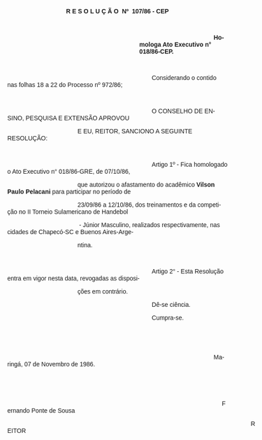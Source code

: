 <body lang=PT-BR style='tab-interval:36.0pt'>

<div class=Section1>

<p class=MsoNormal align=center style='text-align:center'><b style='mso-bidi-font-weight:
normal'><span style='font-family:Arial;mso-no-proof:yes'>R E S O L U Ç Ã O<span
style='mso-spacerun:yes'>  </span>Nº<span style='mso-spacerun:yes'> 
</span>107/86 - CEP<o:p></o:p></span></b></p>

<p class=MsoNormal><span style='font-family:Arial;mso-no-proof:yes'><o:p>&nbsp;</o:p></span></p>

<p class=MsoNormal style='margin-left:8.0cm;text-indent:127.6pt'><b
style='mso-bidi-font-weight:normal'><span style='font-family:Arial;mso-no-proof:
yes'>Homologa Ato Executivo n° 018/86-CEP.<o:p></o:p></span></b></p>

<p class=MsoNormal><span style='font-family:Arial;mso-no-proof:yes'><o:p>&nbsp;</o:p></span></p>

<p class=MsoNormal style='text-indent:248.1pt'><span style='font-family:Arial;
mso-no-proof:yes'>Considerando o contido nas folhas <st1:metricconverter
ProductID="18 a" w:st="on">18 a</st1:metricconverter> 22 do Processo nº 972/86;<o:p></o:p></span></p>

<p class=MsoNormal><span style='font-family:Arial;mso-no-proof:yes'><o:p>&nbsp;</o:p></span></p>

<p class=MsoNormal style='text-indent:248.1pt'><span style='font-family:Arial;
mso-no-proof:yes'>O CONSELHO DE ENSINO, PESQUISA E EXTENSÃO APROVOU <o:p></o:p></span></p>

<p class=MsoNormal style='text-indent:120.5pt'><span style='font-family:Arial;
mso-no-proof:yes'>E EU, REITOR, SANCIONO A SEGUINTE RESOLUÇÃO:<o:p></o:p></span></p>

<p class=MsoNormal><span style='font-family:Arial;mso-no-proof:yes'><o:p>&nbsp;</o:p></span></p>

<p class=MsoNormal style='text-indent:248.1pt'><span style='font-family:Arial;
mso-no-proof:yes'>Artigo 1º - Fica homologado o Ato Executivo n° 018/86-GRE, de
07/10/86, <o:p></o:p></span></p>

<p class=MsoNormal style='text-indent:120.5pt'><span style='font-family:Arial;
mso-no-proof:yes'>que autorizou o afastamento do acadêmico <b style='mso-bidi-font-weight:
normal'>Vilson Paulo Pelacani</b> para participar no período de <o:p></o:p></span></p>

<p class=MsoNormal style='text-indent:120.5pt'><span style='font-family:Arial;
mso-no-proof:yes'>23/09/86 a 12/10/86, dos treinamentos e da competição no II
Torneio Sulamericano de Handebol<o:p></o:p></span></p>

<p class=MsoNormal style='text-indent:120.5pt'><span style='font-family:Arial;
mso-no-proof:yes'><span style='mso-spacerun:yes'> </span>- Júnior Masculino,
realizados respectivamente, nas cidades de Chapecó-SC e Buenos Aires-Arge-<o:p></o:p></span></p>

<p class=MsoNormal style='text-indent:120.5pt'><span style='font-family:Arial;
mso-no-proof:yes'>ntina.<o:p></o:p></span></p>

<p class=MsoNormal><span style='font-family:Arial;mso-no-proof:yes'><o:p>&nbsp;</o:p></span></p>

<p class=MsoNormal style='text-indent:248.1pt'><span style='font-family:Arial;
mso-no-proof:yes'>Artigo 2° - Esta Resolução entra em vigor nesta data,
revogadas as disposi-<o:p></o:p></span></p>

<p class=MsoNormal style='text-indent:120.5pt'><span style='font-family:Arial;
mso-no-proof:yes'>ções em contrário. <o:p></o:p></span></p>

<p class=MsoNormal style='text-indent:248.1pt'><span style='font-family:Arial;
mso-no-proof:yes'>Dê-se ciência.<o:p></o:p></span></p>

<p class=MsoNormal style='text-indent:248.1pt'><span style='font-family:Arial;
mso-no-proof:yes'>Cumpra-se.<o:p></o:p></span></p>

<p class=MsoNormal><span style='font-family:Arial;mso-no-proof:yes'><o:p>&nbsp;</o:p></span></p>

<p class=MsoNormal><span style='font-family:Arial;mso-no-proof:yes'><o:p>&nbsp;</o:p></span></p>

<p class=MsoNormal style='text-indent:354.4pt'><span style='font-family:Arial;
mso-no-proof:yes'>Maringá, 07 de Novembro de 1986.<o:p></o:p></span></p>

<p class=MsoNormal><span style='font-family:Arial;mso-no-proof:yes'><o:p>&nbsp;</o:p></span></p>

<p class=MsoNormal><span style='font-family:Arial;mso-no-proof:yes'><o:p>&nbsp;</o:p></span></p>

<p class=MsoNormal style='text-indent:13.0cm'><span style='font-family:Arial;
mso-no-proof:yes'>Fernando Ponte de Sousa<o:p></o:p></span></p>

<p class=MsoNormal style='text-indent:418.2pt'><span style='font-family:Arial;
mso-no-proof:yes'>REITOR<o:p></o:p></span></p>

</div>

</body>
